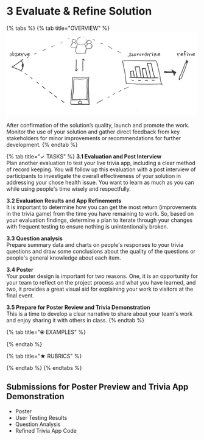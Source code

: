 # 3 Evaluate & Refine Solution

{% tabs %}
{% tab title="OVERVIEW" %}
![](../.gitbook/assets/trivia-phase-3-drawing-alpha-reduced.png)

After confirmation of the solution’s quality, launch and promote the work. Monitor the use of your solution and gather direct feedback from key stakeholders for minor improvements or recommendations for further development.
{% endtab %}

{% tab title="✓  TASKS" %}
**3.1 Evaluation and Post Interview**  
Plan another evaluation to test your live trivia app, including a clear method of record keeping. You will follow up this evaluation with a post interview of participants to investigate the overall effectiveness of your solution in addressing your chose health issue. You want to learn as much as you can while using people's time wisely and respectfully.

**3.2 Evaluation Results and App Refinements**  
It is important to determine how you can get the most return \(improvements in the trivia game\) from the time you have remaining to work. So, based on your evaluation findings, determine a plan to iterate through your changes with frequent testing to ensure nothing is unintentionally broken.

**3.3 Question analysis**  
Prepare summary data and charts on people's responses to your trivia questions and draw some conclusions about the quality of the questions or people's general knowledge about each item.

**3.4 Poster**  
Your poster design is important for two reasons. One, it is an opportunity for your team to reflect on the project process and what you have learned, and two, it provides a great visual aid for explaining your work to visitors at the final event.

**3.5 Prepare for Poster Review and Trivia Demonstration**  
This is a time to develop a clear narrative to share about your team's work and enjoy sharing it with others in class.
{% endtab %}

{% tab title="⦿ EXAMPLES" %}

{% endtab %}

{% tab title="★  RUBRICS" %}

{% endtab %}
{% endtabs %}

## **Submissions for Poster Preview and Trivia App Demonstration**

* Poster
* User Testing Results
* Question Analysis
* Refined Trivia App Code

